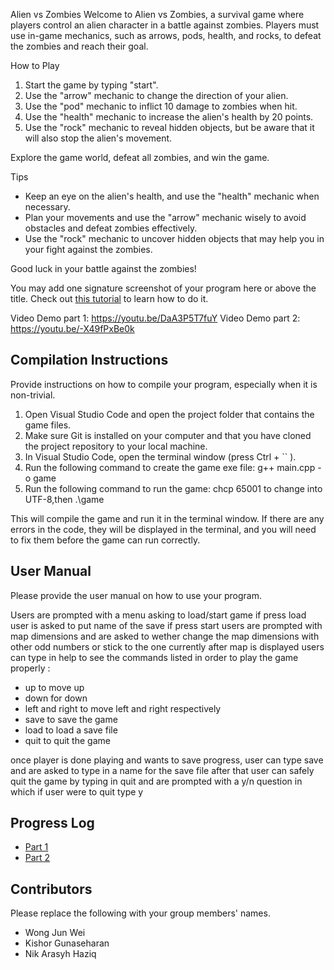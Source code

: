 Alien vs Zombies
Welcome to Alien vs Zombies, a survival game where players control an alien character in a battle against zombies. Players must use in-game mechanics, such as arrows, pods, health, and rocks, to defeat the zombies and reach their goal.

How to Play
1. Start the game by typing "start".
2. Use the "arrow" mechanic to change the direction of your alien.
3. Use the "pod" mechanic to inflict 10 damage to zombies when hit.
4. Use the "health" mechanic to increase the alien's health by 20 points.
5. Use the "rock" mechanic to reveal hidden objects, but be aware that it will also stop the alien's movement.

Explore the game world, defeat all zombies, and win the game.

Tips
- Keep an eye on the alien's health, and use the "health" mechanic when necessary.
- Plan your movements and use the "arrow" mechanic wisely to avoid obstacles and defeat zombies effectively.
- Use the "rock" mechanic to uncover hidden objects that may help you in your fight against the zombies.

Good luck in your battle against the zombies!

You may add one signature screenshot of your program here or above the title. Check out [this tutorial](https://www.digitalocean.com/community/tutorials/markdown-markdown-images) to learn how to do it.

Video Demo part 1: https://youtu.be/DaA3P5T7fuY 
Video Demo part 2: https://youtu.be/-X49fPxBe0k

## Compilation Instructions

Provide instructions on how to compile your program, especially when it is non-trivial.

1. Open Visual Studio Code and open the project folder that contains the game files.
2. Make sure Git is installed on your computer and that you have cloned the project repository to your local machine.
3. In Visual Studio Code, open the terminal window (press Ctrl + `` ).
4. Run the following command to create the game exe file:
g++ main.cpp -o game
5. Run the following command to run the game:
chcp 65001 to change into UTF-8,then
.\game

This will compile the game and run it in the terminal window. If there are any errors in the code, they will be displayed in the terminal, and you will need to fix them before the game can run correctly.

## User Manual

Please provide the user manual on how to use your program.

Users are prompted with a menu asking to load/start game
if press load user is asked to put name of the save
if press start users are prompted with map dimensions and are asked to wether change the map dimensions with other odd numbers or stick to the one currently
after map is displayed users can type in help to see the commands listed in order to play the game properly :

- up to move up
- down for down
- left and right to move left and right respectively
- save to save the game
- load to load a save file
- quit to quit the game

once player is done playing and wants to save progress, user can type save and are asked to type in a name for the save file
after that user can safely quit the game by typing in quit and are prompted with a y/n question in which if user were to quit type y


## Progress Log

- [Part 1](PART1.md)
- [Part 2](PART2.md)

## Contributors

Please replace the following with your group members' names. 

- Wong Jun Wei
- Kishor Gunaseharan
- Nik Arasyh Haziq
